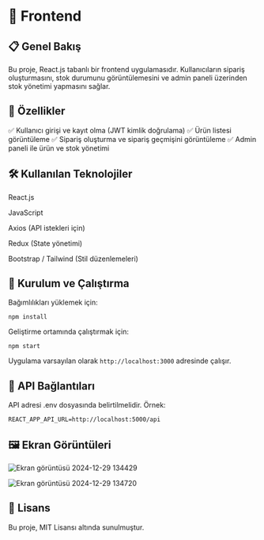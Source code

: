 # 🌟 Frontend

## 📋 Genel Bakış

Bu proje, React.js tabanlı bir frontend uygulamasıdır. Kullanıcıların sipariş oluşturmasını, stok durumunu görüntülemesini ve admin paneli üzerinden stok yönetimi yapmasını sağlar.

## 🚀 Özellikler

✅ Kullanıcı girişi ve kayıt olma (JWT kimlik doğrulama)
✅ Ürün listesi görüntüleme
✅ Sipariş oluşturma ve sipariş geçmişini görüntüleme
✅ Admin paneli ile ürün ve stok yönetimi

## 🛠 Kullanılan Teknolojiler

React.js

JavaScript

Axios (API istekleri için)

Redux (State yönetimi)

Bootstrap / Tailwind (Stil düzenlemeleri)

## 🔧 Kurulum ve Çalıştırma

Bağımlılıkları yüklemek için:

```npm install```

Geliştirme ortamında çalıştırmak için:

```npm start```

Uygulama varsayılan olarak ```http://localhost:3000``` adresinde çalışır.

## 🔗 API Bağlantıları

API adresi .env dosyasında belirtilmelidir. Örnek:

```REACT_APP_API_URL=http://localhost:5000/api```

## 🖼 Ekran Görüntüleri
![Ekran görüntüsü 2024-12-29 134429](https://github.com/user-attachments/assets/b5395274-5acb-4144-9ede-5f60722a0a7d)


![Ekran görüntüsü 2024-12-29 134720](https://github.com/user-attachments/assets/ffba354f-3db0-4b2d-8e66-8b9f038d74aa)



## 📜 Lisans

Bu proje, MIT Lisansı altında sunulmuştur.

